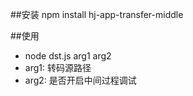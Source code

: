 

##安装
npm install hj-app-transfer-middle

##使用
* node dst.js arg1 arg2
* arg1: 转码源路径
* arg2: 是否开启中间过程调试